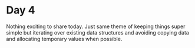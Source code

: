 # Day 4
Nothing exciting to share today. Just same theme of keeping things super simple but iterating over existing
data structures and avoiding copying data and allocating temporary values when possible.